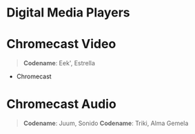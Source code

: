 # Digital Media Players

# Chromecast Video

> __Codename__: Eek', Estrella
- Chromecast

# Chromecast Audio

> __Codename__: Juum, Sonido
> __Codename__: Triki, Alma Gemela

